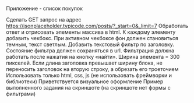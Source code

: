 Приложение - список покупок

Сделать GET запрос на адрес https://jsonplaceholder.typicode.com/posts/?_start=0&_limit=7
Обработать ответ и отрисовать элементы массива в html.
К каждому элементу добавить чекбокс.
При активном чекбоксе фон должен становиться темным, текст светлым.
Добавить текстовый фильтр по заголовку.
Состояние фильтра должен сохраняться в url.
Фильтрация должна работать после нажатия на кнопку «найти».
Ширина элемента = 300 пикселей.
Если длина заголовка превышает ширину блока, не переносить заголовок на вторую строку, а обрезать его троеточием
Использовать только html, css, js (не использовать фреймворки и библиотеки)
Приветствуется визуальное оформление
Пример выполненного задания на скриншоте (на скриншоте нет формы с фильтрами)
